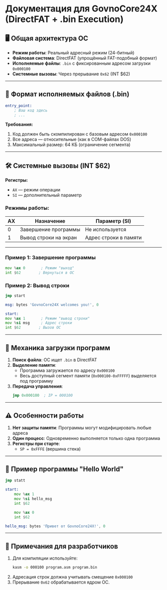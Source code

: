 
# Документация для GovnoCore24X (DirectFAT + .bin Execution)

## 🖥️ Общая архитектура ОС
- **Режим работы**: Реальный адресный режим (24-битный)
- **Файловая система**: DirectFAT (упрощённый FAT-подобный формат)
- **Исполняемые файлы**: `.bin` с фиксированным адресом загрузки `0x000100`
- **Системные вызовы**: Через прерывание `0x62` (INT $62)

---

## 📁 Формат исполняемых файлов (.bin)
```asm
entry_point:
    ; Ваш код здесь
    ; ...
```

**Требования:**
1. Код должен быть скомпилирован с базовым адресом `0x000100`
2. Все адреса — относительные (как в COM-файлах DOS)
3. Максимальный размер: 64 КБ (ограничение сегмента)

---

## 🛠️ Системные вызовы (INT $62)
**Регистры:**
- `AX` — режим операции
- `SI` — дополнительный параметр

### Режимы работы:
| AX | Назначение                   | Параметр (SI)          |
|----|------------------------------|------------------------|
| 0  | Завершение программы         | Не используется        |
| 1  | Вывод строки на экран        | Адрес строки в памяти  |

---

### Пример 1: Завершение программы
```asm
mov %ax 0       ; Режим "выход"
int $62        ; Вернуться в ОС
```

### Пример 2: Вывод строки
```asm
jmp start

msg: bytes 'GovnoCore24X welcomes you!', 0

start:
mov %ax 1       ; Режим "вывод строки"
mov %si msg     ; Адрес строки
int $62        ; Вызов ОС
```

---

## 🚀 Механика загрузки программ
1. **Поиск файла**: ОС ищет `.bin` в DirectFAT
2. **Выделение памяти**: 
   - Программа загружается по адресу `0x000100`
   - Весь доступный сегмент памяти (`0x000100-0xFFFFF`) выделяется под программу
3. **Передача управления**:
   ```asm
   jmp 0x000100  ; IP = 000100
   ```

---

## ⚠️ Особенности работы
1. **Нет защиты памяти**: Программы могут модифицировать любые адреса
2. **Один процесс**: Одновременно выполняется только одна программа
3. **Регистры при старте**:
   - `SP = 0xFFFE` (вершина стека)

---

## 🎨 Пример программы "Hello World"
```asm
jmp statt

start:
    mov %ax 1
    mov %si hello_msg
    int $62

    mov %ax 0
    int $62

hello_msg: bytes 'Привет от GovnoCore24X!', 0
```

---

## 📌 Примечания для разработчиков
1. Для компиляции используйте:
   ```bash
   kasm -o 000100 program.asm program.bin
   ```
2. Адресация строк должна учитывать смещение `0x000100`
3. Прерывание `0x62` обрабатывается ядром ОС.
